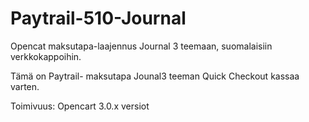 # Paytrail-510-Journal
Opencat maksutapa-laajennus Journal 3 teemaan, suomalaisiin verkkokappoihin.


Tämä on Paytrail- maksutapa Jounal3 teeman Quick Checkout kassaa varten.

Toimivuus: Opencart 3.0.x versiot
